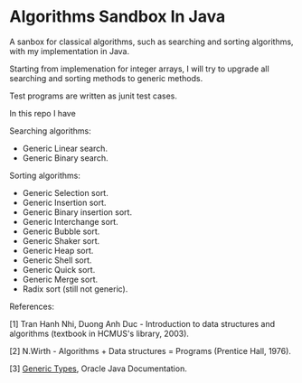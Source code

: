 # Algorithms Sandbox In Java

A sanbox for classical algorithms, such as searching and sorting algorithms, with my implementation in Java. 

Starting from implemenation for integer arrays, I will try to upgrade all searching and sorting methods to generic methods.

Test programs are written as junit test cases.

In this repo I have

Searching algorithms:
- Generic Linear search.
- Generic Binary search.

Sorting algorithms:
- Generic Selection sort.
- Generic Insertion sort.
- Generic Binary insertion sort.
- Generic Interchange sort.
- Generic Bubble sort.
- Generic Shaker sort.
- Generic Heap sort.
- Generic Shell sort.
- Generic Quick sort.
- Generic Merge sort.
- Radix sort (still not generic).

References: 

[1] Tran Hanh Nhi, Duong Anh Duc - Introduction to data structures and algorithms (textbook in HCMUS's library, 2003).

[2] N.Wirth - Algorithms + Data structures = Programs (Prentice Hall, 1976).

[3] [Generic Types](https://docs.oracle.com/javase/tutorial/java/generics/types.html), Oracle Java Documentation.
